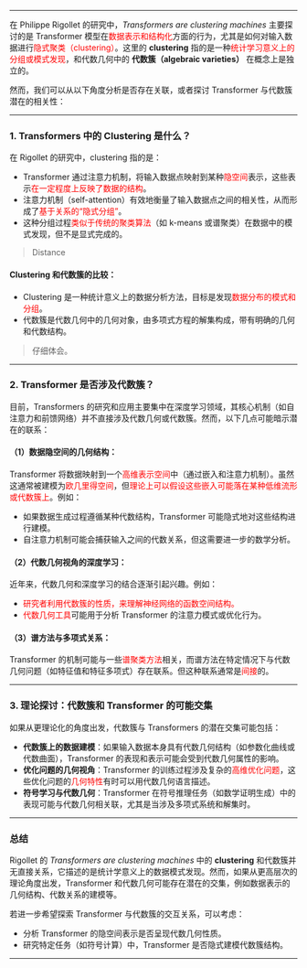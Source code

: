 
---

在 Philippe Rigollet 的研究中，*Transformers are clustering machines* 主要探讨的是 Transformer 模型在<span style="color:rgb(255, 0, 0)">数据表示和结构化</span>方面的行为，尤其是如何对输入数据进行<span style="color:rgb(255, 0, 0)">隐式聚类（clustering）</span>。这里的 **clustering** 指的是一种<span style="color:rgb(255, 0, 0)">统计学习意义上的分组或模式发现</span>，和代数几何中的 **代数簇（algebraic varieties）** 在概念上是独立的。

然而，我们可以从以下角度分析是否存在关联，或者探讨 Transformer 与代数簇潜在的相关性：

---

### 1. **Transformers 中的 Clustering 是什么？**
在 Rigollet 的研究中，clustering 指的是：
- Transformer 通过注意力机制，将输入数据点映射到某种<span style="color:rgb(255, 0, 0)">隐空间</span>表示，这些表示<span style="color:rgb(255, 0, 0)">在一定程度上反映了数据的结构</span>。
- 注意力机制（self-attention）有效地衡量了输入数据点之间的相关性，从而形成了<span style="color:rgb(255, 0, 0)">基于关系的“隐式分组”</span>。
- 这种分组过程<span style="color:rgb(255, 0, 0)">类似于传统的聚类算法</span>（如 k-means 或谱聚类）在数据中的模式发现，但不是显式完成的。

> Distance

#### Clustering 和代数簇的比较：
- Clustering 是一种统计意义上的数据分析方法，目标是发现<span style="color:rgb(255, 0, 0)">数据分布的模式和分组</span>。
- 代数簇是代数几何中的几何对象，由多项式方程的解集构成，带有明确的几何和代数结构。

> 仔细体会。

---

### 2. **Transformer 是否涉及代数簇？**
目前，Transformers 的研究和应用主要集中在深度学习领域，其核心机制（如自注意力和前馈网络）并不直接涉及代数几何或代数簇。然而，以下几点可能暗示潜在的联系：

#### （1）数据隐空间的几何结构：
Transformer 将数据映射到一个<span style="color:rgb(255, 0, 0)">高维表示空间</span>中（通过嵌入和注意力机制）。虽然这通常被建模为<span style="color:rgb(255, 0, 0)">欧几里得空间</span>，但<span style="color:rgb(255, 0, 0)">理论上可以假设这些嵌入可能落在某种低维流形或代数簇上</span>。例如：
- 如果数据生成过程遵循某种代数结构，Transformer 可能隐式地对这些结构进行建模。
- 自注意力机制可能会捕获输入之间的代数关系，但这需要进一步的数学分析。

#### （2）代数几何视角的深度学习：
近年来，代数几何和深度学习的结合逐渐引起兴趣。例如：
- <span style="color:rgb(255, 0, 0)">研究者利用代数簇的性质，来理解神经网络的函数空间结构。</span>
- <span style="color:rgb(255, 0, 0)">代数几何工具</span>可能用于分析 Transformer 的注意力模式或优化行为。

#### （3）谱方法与多项式关系：
Transformer 的机制可能与一些<span style="color:rgb(255, 0, 0)">谱聚类方法</span>相关，而谱方法在特定情况下与代数几何问题（如特征值和特征多项式）存在联系。但这种联系通常是<span style="color:rgb(255, 0, 0)">间接</span>的。

---

### 3. **理论探讨：代数簇和 Transformer 的可能交集**
如果从更理论化的角度出发，代数簇与 Transformers 的潜在交集可能包括：
- **代数簇上的数据建模**：如果输入数据本身具有代数几何结构（如参数化曲线或代数曲面），Transformer 的表现和表示可能会受到代数几何属性的影响。
- **优化问题的几何视角**：Transformer 的训练过程涉及复杂的<span style="color:rgb(255, 0, 0)">高维优化问题</span>，这些优化问题的<span style="color:rgb(255, 0, 0)">几何特性</span>有时可以用代数几何语言描述。
- **符号学习与代数几何**：Transformer 在符号推理任务（如数学证明生成）中的表现可能与代数几何相关联，尤其是当涉及多项式系统和解集时。

---

### 总结
Rigollet 的 *Transformers are clustering machines* 中的 **clustering** 和代数簇并无直接关系，它描述的是统计学意义上的数据模式发现。然而，如果从更高层次的理论角度出发，Transformer 和代数几何可能存在潜在的交集，例如数据表示的几何结构、代数关系的建模等。

若进一步希望探索 Transformer 与代数簇的交互关系，可以考虑：
- 分析 Transformer 的隐空间表示是否呈现代数几何性质。
- 研究特定任务（如符号计算）中，Transformer 是否隐式建模代数簇结构。

---
